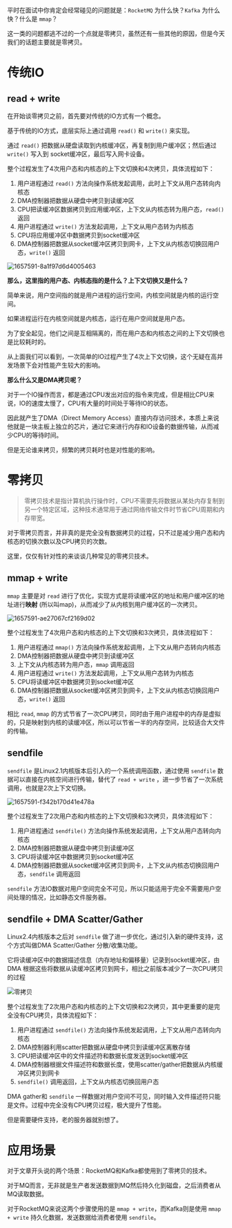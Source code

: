 平时在面试中你肯定会经常碰见的问题就是：`RocketMQ` 为什么快？`Kafka` 为什么快？什么是 `mmap`？

这一类的问题都逃不过的一个点就是零拷贝，虽然还有一些其他的原因，但是今天我们的话题主要就是零拷贝。



# 传统IO

## read + write

在开始谈零拷贝之前，首先要对传统的IO方式有一个概念。

基于传统的IO方式，底层实际上通过调用 `read()` 和 `write()` 来实现。

通过 `read()` 把数据从硬盘读取到内核缓冲区，再复制到用户缓冲区；然后通过 `write()` 写入到 socket缓冲区，最后写入网卡设备。



整个过程发生了4次用户态和内核态的上下文切换和4次拷贝，具体流程如下：

1. 用户进程通过 `read()` 方法向操作系统发起调用，此时上下文从用户态转向内核态
2. DMA控制器把数据从硬盘中拷贝到读缓冲区
3. CPU把读缓冲区数据拷贝到应用缓冲区，上下文从内核态转为用户态，`read()` 返回
4. 用户进程通过 `write()` 方法发起调用，上下文从用户态转为内核态
5. CPU将应用缓冲区中数据拷贝到socket缓冲区
6. DMA控制器把数据从socket缓冲区拷贝到网卡，上下文从内核态切换回用户态，`write()` 返回



![1657591-8a1f97d6d4005463](assets/1657591-8a1f97d6d4005463.jpg)



**那么，这里指的用户态、内核态指的是什么？上下文切换又是什么？**

简单来说，用户空间指的就是用户进程的运行空间，内核空间就是内核的运行空间。

如果进程运行在内核空间就是内核态，运行在用户空间就是用户态。

为了安全起见，他们之间是互相隔离的，而在用户态和内核态之间的上下文切换也是比较耗时的。

从上面我们可以看到，一次简单的IO过程产生了4次上下文切换，这个无疑在高并发场景下会对性能产生较大的影响。



**那么什么又是DMA拷贝呢？**

对于一个IO操作而言，都是通过CPU发出对应的指令来完成，但是相比CPU来说，IO的速度太慢了，CPU有大量的时间处于等待IO的状态。

因此就产生了DMA（Direct Memory Access）直接内存访问技术，本质上来说他就是一块主板上独立的芯片，通过它来进行内存和IO设备的数据传输，从而减少CPU的等待时间。

但是无论谁来拷贝，频繁的拷贝耗时也是对性能的影响。





# 零拷贝

> 零拷贝技术是指计算机执行操作时，CPU不需要先将数据从某处内存复制到另一个特定区域，这种技术通常用于通过网络传输文件时节省CPU周期和内存带宽。

对于零拷贝而言，并非真的是完全没有数据拷贝的过程，只不过是减少用户态和内核态的切换次数以及CPU拷贝的次数。

这里，仅仅有针对性的来谈谈几种常见的零拷贝技术。



## mmap + write

`mmap` 主要是对 `read` 进行了优化，实现方式是将读缓冲区的地址和用户缓冲区的地址进行**映射** (所以叫map)，从而减少了从内核到用户缓冲区的一次拷贝。



![1657591-ae27067cf2169d02](assets/1657591-ae27067cf2169d02.jpg)



整个过程发生了4次用户态和内核态的上下文切换和3次拷贝，具体流程如下：

1. 用户进程通过 `mmap()` 方法向操作系统发起调用，上下文从用户态转向内核态
2. DMA控制器把数据从硬盘中拷贝到读缓冲区
3. 上下文从内核态转为用户态，`mmap` 调用返回
4. 用户进程通过 `write()` 方法发起调用，上下文从用户态转为内核态
5. CPU将读缓冲区中数据拷贝到socket缓冲区
6. DMA控制器把数据从socket缓冲区拷贝到网卡，上下文从内核态切换回用户态，`write()` 返回



相比 `read`, `mmap` 的方式节省了一次CPU拷贝，同时由于用户进程中的内存是虚拟的，只是映射到内核的读缓冲区，所以可以节省一半的内存空间，比较适合大文件的传输。



## sendfile

`sendfile` 是Linux2.1内核版本后引入的一个系统调用函数，通过使用 `sendfile` 数据可以直接在内核空间进行传输，替代了 `read + write` ，进一步节省了一次系统调用，也就是2次上下文切换。



![1657591-f342b170d41e478a](assets/1657591-f342b170d41e478a.jpg)

整个过程发生了2次用户态和内核态的上下文切换和3次拷贝，具体流程如下：

1. 用户进程通过 `sendfile()` 方法向操作系统发起调用，上下文从用户态转向内核态
2. DMA控制器把数据从硬盘中拷贝到读缓冲区
3. CPU将读缓冲区中数据拷贝到socket缓冲区
4. DMA控制器把数据从socket缓冲区拷贝到网卡，上下文从内核态切换回用户态，`sendfile` 调用返回



`sendfile` 方法IO数据对用户空间完全不可见，所以只能适用于完全不需要用户空间处理的情况，比如静态文件服务器。



## sendfile + DMA Scatter/Gather

Linux2.4内核版本之后对 `sendfile` 做了进一步优化，通过引入新的硬件支持，这个方式叫做DMA Scatter/Gather 分散/收集功能。

它将读缓冲区中的数据描述信息（内存地址和偏移量）记录到socket缓冲区，由 DMA 根据这些将数据从读缓冲区拷贝到网卡，相比之前版本减少了一次CPU拷贝的过程

![零拷贝](assets/零拷贝.jpeg)

整个过程发生了2次用户态和内核态的上下文切换和2次拷贝，其中更重要的是完全没有CPU拷贝，具体流程如下：

1. 用户进程通过 `sendfile()` 方法向操作系统发起调用，上下文从用户态转向内核态
2. DMA控制器利用scatter把数据从硬盘中拷贝到读缓冲区离散存储
3. CPU把读缓冲区中的文件描述符和数据长度发送到socket缓冲区
4. DMA控制器根据文件描述符和数据长度，使用scatter/gather把数据从内核缓冲区拷贝到网卡
5. `sendfile()` 调用返回，上下文从内核态切换回用户态

DMA gather和 `sendfile` 一样数据对用户空间不可见，同时输入文件描述符只能是文件。过程中完全没有CPU拷贝过程，极大提升了性能。

但是需要硬件支持，老的服务器就别想了。





# 应用场景

对于文章开头说的两个场景：RocketMQ和Kafka都使用到了零拷贝的技术。

对于MQ而言，无非就是生产者发送数据到MQ然后持久化到磁盘，之后消费者从MQ读取数据。

对于RocketMQ来说这两个步骤使用的是 `mmap + write`，而Kafka则是使用 `mmap + write` 持久化数据，发送数据给消费者使用 `sendfile`。